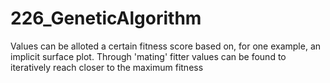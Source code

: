 # 226_GeneticAlgorithm
Values can be alloted a certain fitness score based on, for one example, an implicit surface plot. Through 'mating' fitter values can be found to iteratively reach closer to the maximum fitness
